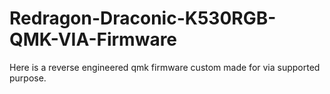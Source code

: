 # Redragon-Draconic-K530RGB-QMK-VIA-Firmware
Here is a reverse engineered qmk firmware custom made for via supported purpose.
